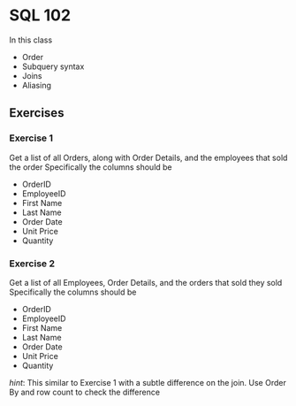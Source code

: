 # SQL 102
In this class
* Order
* Subquery syntax
* Joins
* Aliasing

## Exercises

### Exercise 1
Get a list of all Orders,  along with Order Details, and the employees that sold the order
Specifically the columns should be
* OrderID
* EmployeeID
* First Name
* Last Name
* Order Date
* Unit Price
* Quantity


### Exercise 2
Get a list of all Employees, Order Details, and the orders that sold they sold
Specifically the columns should be
* OrderID
* EmployeeID
* First Name
* Last Name
* Order Date
* Unit Price
* Quantity


_hint_: This similar to Exercise 1 with a subtle difference on the join. 
Use Order By and row count to check the difference
